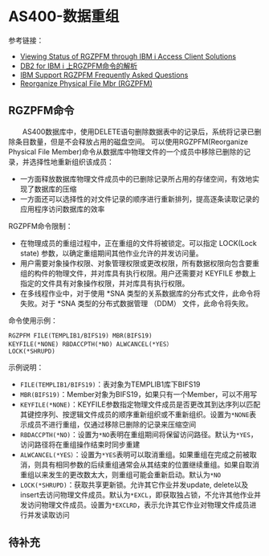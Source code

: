# AS400-数据重组
参考链接：
- [Viewing Status of RGZPFM through IBM i Access Client Solutions](https://www.ibm.com/support/pages/viewing-status-rgzpfm-through-ibm-i-access-client-solutions)
- [DB2 for IBM i 上RGZPFM命令的解析](https://www.ibm.com/support/pages/node/1848027)
- [IBM Support RGZPFM Frequently Asked Questions](https://www.ibm.com/support/pages/rgzpfm-frequently-asked-questions)
- [Reorganize Physical File Mbr (RGZPFM)](https://www.ibm.com/docs/zh/i/7.5?topic=ssw_ibm_i_75/cl/rgzpfm.html)

## RGZPFM命令
&#8195;&#8195;AS400数据库中，使用DELETE语句删除数据表中的记录后，系统将记录已删除条目数量，但是不会释放占用的磁盘空间。 可以使用RGZPFM(Reorganize Physical File Member)命令从数据库中物理文件的一个成员中移除已删除的记录，并选择性地重新组织该成员：
- 一方面释放数据库物理文件成员中的已删除记录所占用的存储空间，有效地实现了数据库的压缩
- 一方面还可以选择性的对文件记录的顺序进行重新排列，提高逐条读取记录的应用程序访问数据库的效率

RGZPFM命令限制：
- 在物理成员的重组过程中，正在重组的文件将被锁定。可以指定 LOCK(Lock state) 参数，以确定重组期间其他作业允许的并发访问量。
- 用户需要对象操作权限、对象管理权限或更改权限，所有数据权限向包含要重组的构件的物理文件，并对库具有执行权限。用户还需要对 KEYFILE 参数上指定的文件具有对象操作权限，并对库具有执行权限。
- 在多线程作业中，对于使用 *SNA 类型的关系数据库的分布式文件，此命令将失败。对于 *SNA 类型的分布式数据管理 （DDM） 文件，此命令将失败。

命令使用示例：
```
RGZPFM FILE(TEMPLIB1/BIFS19) MBR(BIFS19) 
KEYFILE(*NONE) RBDACCPTH(*NO) ALWCANCEL(*YES）
LOCK(*SHRUPD)
```
示例说明：
- `FILE(TEMPLIB1/BIFS19)`：表对象为TEMPLIB1库下BIFS19
- `MBR(BIFS19)`：Member对象为BIFS19，如果只有一个Member，可以不用写
- `KEYFILE(*NONE)`：KEYFILE参数指定物理文件成员是否更改其到达序列以匹配其键控序列、按逻辑文件成员的顺序重新组织或不重新组织。设置为`*NONE`表示成员不进行重组，仅通过移除已删除的记录来压缩空间
- `RBDACCPTH(*NO)`：设置为`*NO`表明在重组期间将保留访问路径。默认为`*YES`，访问路径将在重组操作结束时同步重建
- `ALWCANCEL(*YES）`：设置为`*YES`表明可以取消重组。如果重组在完成之前被取消，则具有相同参数的后续重组通常会从其结束的位置继续重组。如果自取消重组以来发生的更改数太大，则重组可能会重新启动。默认为`*NO`
- `LOCK(*SHRUPD)`：获取共享更新锁。允许其它作业并发update, delete以及insert去访问物理文件成员。默认为`*EXCL`，即获取独占锁，不允许其他作业并发访问物理文件成员。设置为`*EXCLRD`，表示允许其它作业对物理文件成员进行并发读取访问

## 待补充